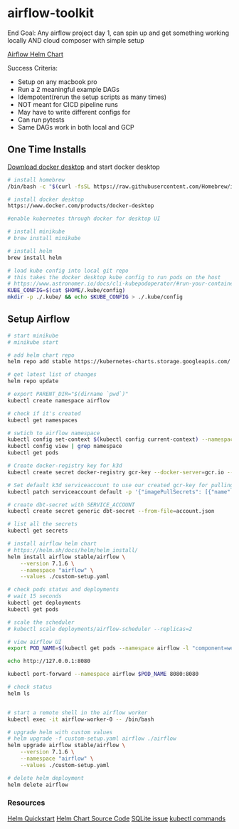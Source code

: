 # airflow-toolkit

End Goal: Any airflow project day 1, can spin up and get something working locally AND cloud composer with simple setup

[Airflow Helm Chart](https://hub.helm.sh/charts/stable/airflow)

Success Criteria:

- Setup on any macbook pro
- Run a 2 meaningful example DAGs
- Idempotent(rerun the setup scripts as many times)
- NOT meant for CICD pipeline runs
- May have to write different configs for
- Can run pytests
- Same DAGs work in both local and GCP

## One Time Installs

[Download docker desktop](https://www.docker.com/products/docker-desktop) and start docker desktop

```bash
# install homebrew
/bin/bash -c "$(curl -fsSL https://raw.githubusercontent.com/Homebrew/install/master/install.sh)"

# install docker desktop
https://www.docker.com/products/docker-desktop

#enable kubernetes through docker for desktop UI

# install minikube
# brew install minikube

# install helm
brew install helm

# load kube config into local git repo
# this takes the docker desktop kube config to run pods on the host
# https://www.astronomer.io/docs/cli-kubepodoperator/#run-your-container
KUBE_CONFIG=$(cat $HOME/.kube/config)
mkdir -p ./.kube/ && echo $KUBE_CONFIG > ./.kube/config

```

## Setup Airflow

```bash
# start minikube
# minikube start

# add helm chart repo
helm repo add stable https://kubernetes-charts.storage.googleapis.com/

# get latest list of changes
helm repo update

# export PARENT_DIR="$(dirname `pwd`)"
kubectl create namespace airflow

# check if it's created
kubectl get namespaces

# swtich to airflow namespace
kubectl config set-context $(kubectl config current-context) --namespace="airflow"
kubectl config view | grep namespace
kubectl get pods

# Create docker-registry key for k3d
kubectl create secret docker-registry gcr-key --docker-server=gcr.io --docker-username=_json_key --docker-password="$(cat account.json)" --docker-email=example@example.com

# Set default k3d serviceaccount to use our created gcr-key for pulling images
kubectl patch serviceaccount default -p '{"imagePullSecrets": [{"name": "gcr-key"}]}'

# create dbt-secret with SERVICE_ACCOUNT
kubectl create secret generic dbt-secret --from-file=account.json

# list all the secrets
kubectl get secrets

# install airflow helm chart
# https://helm.sh/docs/helm/helm_install/
helm install airflow stable/airflow \
    --version 7.1.6 \
    --namespace "airflow" \
    --values ./custom-setup.yaml

# check pods status and deployments
# wait 15 seconds
kubectl get deployments
kubectl get pods

# scale the scheduler
# kubectl scale deployments/airflow-scheduler --replicas=2

# view airflow UI
export POD_NAME=$(kubectl get pods --namespace airflow -l "component=web,app=airflow" -o jsonpath="{.items[0].metadata.name}")

echo http://127.0.0.1:8080

kubectl port-forward --namespace airflow $POD_NAME 8080:8080

# check status
helm ls


# start a remote shell in the airflow worker
kubectl exec -it airflow-worker-0 -- /bin/bash

# upgrade helm with custom values
# helm upgrade -f custom-setup.yaml airflow ./airflow
helm upgrade airflow stable/airflow \
    --version 7.1.6 \
    --namespace "airflow" \
    --values ./custom-setup.yaml

# delete helm deployment
helm delete airflow

```

### Resources

[Helm Quickstart](https://helm.sh/docs/intro/quickstart/)
[Helm Chart Source Code](https://github.com/helm/charts/tree/master/stable/airflow)
[SQLite issue](https://github.com/helm/charts/issues/22477)
[kubectl commands](https://kubernetes.io/docs/reference/generated/kubectl/kubectl-commands)
